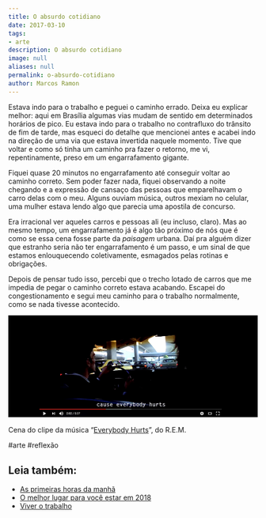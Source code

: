 ```yaml
---
title: O absurdo cotidiano
date: 2017-03-10
tags:
- arte
description: O absurdo cotidiano
image: null
aliases: null
permalink: o-absurdo-cotidiano
author: Marcos Ramon
---
```

Estava indo para o trabalho e peguei o caminho errado. Deixa eu explicar melhor: aqui em Brasília algumas vias mudam de sentido em determinados horários de pico. Eu estava indo para o trabalho no contrafluxo do trânsito de fim de tarde, mas esqueci do detalhe que mencionei antes e acabei indo na direção de uma via que estava invertida naquele momento. Tive que voltar e como só tinha um caminho pra fazer o retorno, me vi, repentinamente, preso em um engarrafamento gigante.

Fiquei quase 20 minutos no engarrafamento até conseguir voltar ao caminho correto. Sem poder fazer nada, fiquei observando a noite chegando e a expressão de cansaço das pessoas que emparelhavam o carro delas com o meu. Alguns ouviam música, outros mexiam no celular, uma mulher estava lendo algo que parecia uma apostila de concurso.

Era irracional ver aqueles carros e pessoas ali (eu incluso, claro). Mas ao mesmo tempo, um engarrafamento já é algo tão próximo de nós que é como se essa cena fosse parte da _paisagem_ urbana. Daí pra alguém dizer que estranho seria não ter engarrafamento é um passo, e um sinal de que estamos enlouquecendo coletivamente, esmagados pelas rotinas e obrigações.

Depois de pensar tudo isso, percebi que o trecho lotado de carros que me impedia de pegar o caminho correto estava acabando. Escapei do congestionamento e segui meu caminho para o trabalho normalmente, como se nada tivesse acontecido.

<img src="/assets/img/o-absurdo-cotidiano-medium.png">

Cena do clipe da música “[Everybody Hurts](https://www.youtube.com/watch?v=5rOiW_xY-kc)”, do R.E.M.


#arte #reflexão<div class="leia-tambem" markdown="1">
## Leia também:

- <a href="/as-primeiras-horas-da-manha">As primeiras horas da manhã</a>
- <a href="/o-melhor-lugar-para-voce-estar-em-2018">O melhor lugar para você estar em 2018</a>
- <a href="/viver-o-trabalho">Viver o trabalho</a>
</div>